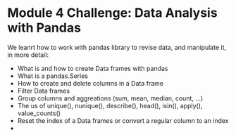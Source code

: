 # Module 4 Challenge: Data Analysis with Pandas

We leanrt how to work with pandas library to revise data, and manipulate it, in more detail:

- What is and how to create Data frames with pandas
- What is a pandas.Series
- How to create and delete columns in a Data frame
- Filter Data frames
- Group columns and aggreations (sum, mean, median, count, ...)
- The us of unique(), nunique(), describe(), head(), isin(), apply(), value_counts()
- Reset the index of a Data frames or convert a regular column to an index
- 